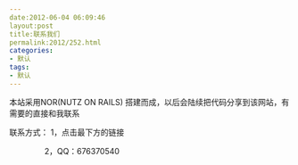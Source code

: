 ```yaml
---
date:2012-06-04 06:09:46
layout:post
title:联系我们
permalink:2012/252.html
categories:
- 默认
tags:
- 默认
---
```



<p>
	本站采用NOR(NUTZ ON RAILS) 搭建而成，以后会陆续把代码分享到该网站，有需要的直接和我联系
</p>
<p>
	联系方式： 1，点击最下方的链接
</p>
<p>
	&nbsp; &nbsp; &nbsp; &nbsp; &nbsp; &nbsp; &nbsp; &nbsp; 2，QQ：676370540
</p>
<p>
	<br />
</p>